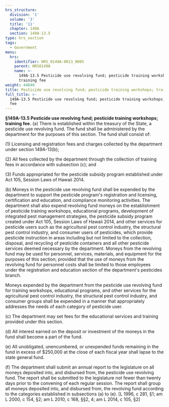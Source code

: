 ```yaml
---
hrs_structure:
  division: '1'
  volume: '3'
  title: '11'
  chapter: 149A
  section: 149A-13.5
type: hrs_section
tags:
  - Government
menu:
  hrs:
    identifier: HRS_0149A-0013_0005
    parent: HRS0149A
    name: >-
      149A-13.5 Pesticide use revolving fund; pesticide training workshops;
      training fee
weight: 44040
title: Pesticide use revolving fund; pesticide training workshops; training fee
full_title: >-
  149A-13.5 Pesticide use revolving fund; pesticide training workshops; training
  fee
---
```

**§149A-13.5 Pesticide use revolving fund; pesticide training workshops; training fee.** (a) There is established within the treasury of the State, a pesticide use revolving fund. The fund shall be administered by the department for the purposes of this section. The fund shall consist of:

(1) Licensing and registration fees and charges collected by the department under section 149A-13(b);

(2) All fees collected by the department through the collection of training fees in accordance with subsection (c); and

(3) Funds appropriated for the pesticide subsidy program established under Act 105, Session Laws of Hawaii 2014.

(b) Moneys in the pesticide use revolving fund shall be expended by the department to support the pesticide program's registration and licensing, certification and education, and compliance monitoring activities. The department shall also expend revolving fund moneys on the establishment of pesticide training workshops, educational programs, development of integrated pest management strategies, the pesticide subsidy program created under Act 105, Session Laws of Hawaii 2014, and other services for pesticide users such as the agricultural pest control industry, the structural pest control industry, and consumer users of pesticides, which provide pesticide instruction in areas including but not limited to the collection, disposal, and recycling of pesticide containers and all other pesticide services deemed necessary by the department. Moneys from the revolving fund may be used for personnel, services, materials, and equipment for the purposes of this section; provided that the use of moneys from the revolving fund for personnel costs shall be limited to those employees under the registration and education section of the department's pesticides branch.

Moneys expended by the department from the pesticide use revolving fund for training workshops, educational programs, and other services for the agricultural pest control industry, the structural pest control industry, and consumer groups shall be expended in a manner that appropriately addresses the needs of each category of pesticide user.

(c) The department may set fees for the educational services and training provided under this section.

(d) All interest earned on the deposit or investment of the moneys in the fund shall become a part of the fund.

(e) All unobligated, unencumbered, or unexpended funds remaining in the fund in excess of $250,000 at the close of each fiscal year shall lapse to the state general fund.

(f) The department shall submit an annual report to the legislature on all moneys deposited into, and disbursed from, the pesticide use revolving fund. The report shall be submitted to the legislature not fewer than twenty days prior to the convening of each regular session. The report shall group all moneys deposited into, and disbursed from, the revolving fund according to the categories established in subsections (a) to (e). [L 1996, c 281, §1; am L 2000, c 154, §2; am L 2010, c 168, §§2, 4; am L 2014, c 105, §2]